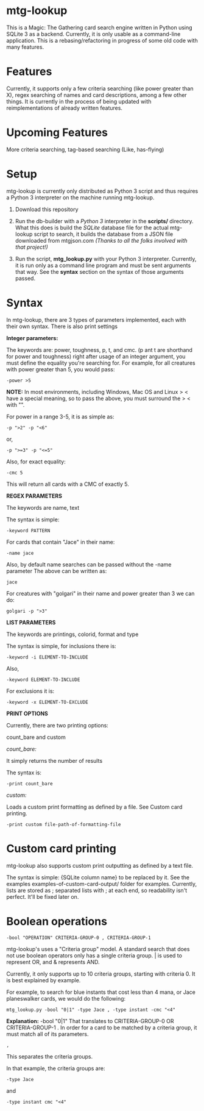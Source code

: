 # mtg-lookup

This is a Magic: The Gathering card search engine written in Python using
SQLite 3 as a backend. Currently, it is only usable as a command-line
application. This is a rebasing/refactoring in progress of some old code with
many features.

# Features

Currently, it supports only a few criteria searching (like power greater than
X), regex searching of names and card descriptions, among a few other things.
It is currently in the process of being updated with reimplementations of
already written features.

# Upcoming Features

More criteria searching, tag-based searching (Like, has-flying)

# Setup

mtg-lookup is currently only distributed as Python 3 script and thus requires
a Python 3 interpreter on the machine running mtg-lookup. 

1. Download this repository

2. Run the db-builder with a *Python 3* interpreter in the **scripts/** 
directory. What this does is build the *SQLite* database file for the actual 
mtg-lookup script to search, it builds the database from a JSON file downloaded
from mtgjson.com *(Thanks to all the folks involved with that project!)*

3. Run the script, **mtg_lookup.py** with your Python 3 interpreter. Currently,
it is run only as a command line program and must be sent arguments that way.
See the **syntax** section on the syntax of those arguments passed.

# Syntax

In mtg-lookup, there are 3 types of parameters implemented, each with their
own syntax. There is also print settings

**Integer parameters:**

The keywords are: power, toughness, p, t, and cmc. (p ant t are shorthand for
power and toughness) right after usage of an integer argument, you must define
the equality you're searching for. For example, for all creatures with power
greater than 5, you would pass:

    -power >5

**NOTE:** In most environments, including Windows, Mac OS and Linux > < have a
special meaning, so to pass the above, you must surround the > < with "".

For power in a range 3-5, it is as simple as:

    -p ">2" -p "<6" 

or,

    -p ">=3" -p "<=5"

Also, for exact equality:

    -cmc 5

This will return all cards with a CMC of exactly 5.

**REGEX PARAMETERS**

The keywords are name, text

The syntax is simple:

    -keyword PATTERN

For cards that contain "Jace" in their name:

    -name jace

Also, by default name searches can be passed without the -name parameter The 
above can be written as:

    jace

For creatures with "golgari" in their name and power greater than 3 we can do:

    golgari -p ">3"

**LIST PARAMETERS**

The keywords are printings, colorid, format and type

The syntax is simple, for inclusions there is:

    -keyword -i ELEMENT-TO-INCLUDE

Also,

    -keyword ELEMENT-TO-INCLUDE

For exclusions it is:

    -keyword -x ELEMENT-TO-EXCLUDE

**PRINT OPTIONS**

Currently, there are two printing options:

count_bare and custom

*count_bare:*

It simply returns the number of results

The syntax is:

    -print count_bare

*custom:*

Loads a custom print formatting as defined by a file. See Custom card printing.

    -print custom file-path-of-formatting-file

# Custom card printing

mtg-lookup also supports custom print outputting as defined by a text file.

The syntax is simple: {SQLite column name} to be replaced by it. See the 
examples examples-of-custom-card-output/ folder for examples. Currently, lists
are stored as ; separated lists with ; at each end, so readability isn't 
perfect. It'll be fixed later on.

# Boolean operations

    -bool "OPERATION" CRITERIA-GROUP-0 , CRITERIA-GROUP-1

mtg-lookup's uses a "Criteria group" model. A standard search that does not use
boolean operators only has a single criteria group. | is used to represent OR,
and & represents AND.

Currently, it only supports up to 10 criteria groups, starting with criteria 0.
It is best explained by example.

For example, to search for blue instants that cost less than 4 mana, or Jace 
planeswalker cards, we would do the following:

    mtg_lookup.py -bool "0|1" -type Jace , -type instant -cmc "<4"

**Explanation:**
    -bool "0|1" 
That translates to CRITERIA-GROUP-0 OR CRITERIA-GROUP-1 . In order for a
card to be matched by a criteria group, it must match all of its parameters.

    ,

This separates the criteria groups.

In that example, the criteria groups are:

    -type Jace

and

    -type instant cmc "<4"
